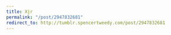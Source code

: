 ```yaml
---
title: Xjr
permalink: "/post/2947832681"
redirect_to: http://tumblr.spencertweedy.com/post/2947832681
---
```


